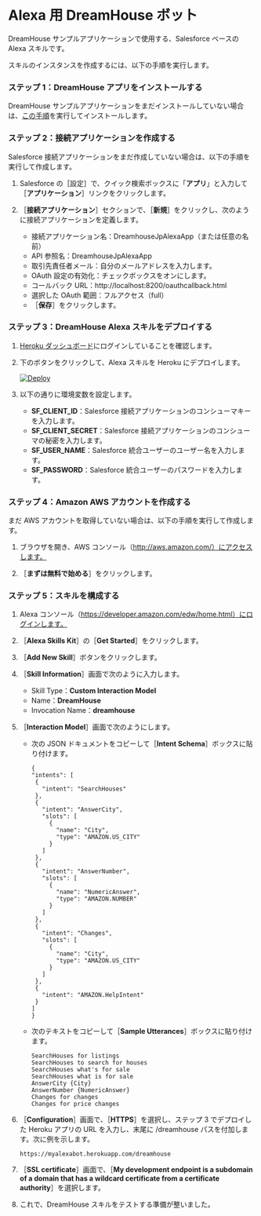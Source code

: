 # Alexa 用 DreamHouse ボット

DreamHouse サンプルアプリケーションで使用する、Salesforce ベースの Alexa スキルです。

スキルのインスタンスを作成するには、以下の手順を実行します。


### ステップ 1：DreamHouse アプリをインストールする

DreamHouse サンプルアプリケーションをまだインストールしていない場合は、[この手順](http://dreamhouseappjp.io/installation/)を実行してインストールします。

### ステップ 2：接続アプリケーションを作成する

Salesforce 接続アプリケーションをまだ作成していない場合は、以下の手順を実行して作成します。

1. Salesforce の［設定］で、クイック検索ボックスに「**アプリ**」と入力して［**アプリケーション**］リンクをクリックします。

1. ［**接続アプリケーション**］セクションで、［**新規**］をクリックし、次のように接続アプリケーションを定義します。

    - 接続アプリケーション名：DreamhouseJpAlexaApp（または任意の名前）
    - API 参照名：DreamhouseJpAlexaApp
    - 取引先責任者メール：自分のメールアドレスを入力します。
    - OAuth 設定の有効化：チェックボックスをオンにします。
    - コールバック URL：http://localhost:8200/oauthcallback.html
    - 選択した OAuth 範囲：フルアクセス（full）
    - ［**保存**］をクリックします。

### ステップ 3：DreamHouse Alexa スキルをデプロイする

1. [Heroku ダッシュボード](https://dashboard.heroku.com/)にログインしていることを確認します。
1. 下のボタンをクリックして、Alexa スキルを Heroku にデプロイします。

    [![Deploy](https://www.herokucdn.com/deploy/button.png)](https://heroku.com/deploy)

1. 以下の通りに環境変数を設定します。

    - **SF_CLIENT_ID**：Salesforce 接続アプリケーションのコンシューマキーを入力します。
    - **SF_CLIENT_SECRET**：Salesforce 接続アプリケーションのコンシューマの秘密を入力します。
    - **SF_USER_NAME**：Salesforce 統合ユーザーのユーザー名を入力します。
    - **SF_PASSWORD**：Salesforce 統合ユーザーのパスワードを入力します。

### ステップ 4：Amazon AWS アカウントを作成する

まだ AWS アカウントを取得していない場合は、以下の手順を実行して作成します。

1. ブラウザを開き、AWS コンソール（http://aws.amazon.com/）にアクセスします。

1. ［**まずは無料で始める**］をクリックします。

### ステップ 5：スキルを構成する

1. Alexa コンソール（https://developer.amazon.com/edw/home.html）にログインします。

1. ［**Alexa Skills Kit**］の［**Get Started**］をクリックします。

1. ［**Add New Skill**］ボタンをクリックします。

1. ［**Skill Information**］画面で次のように入力します。

    - Skill Type：**Custom Interaction Model**
    - Name：**DreamHouse**
    - Invocation Name：**dreamhouse**

1. ［**Interaction Model**］画面で次のようにします。    
    - 次の JSON ドキュメントをコピーして［**Intent Schema**］ボックスに貼り付けます。

        ```
        {
        "intents": [
         {
           "intent": "SearchHouses"
         },
         {
           "intent": "AnswerCity",
           "slots": [
             {
               "name": "City",
               "type": "AMAZON.US_CITY"
             }
           ]
         },
         {
           "intent": "AnswerNumber",
           "slots": [
             {
               "name": "NumericAnswer",
               "type": "AMAZON.NUMBER"
             }
           ]
         },
         {
           "intent": "Changes",
           "slots": [
             {
               "name": "City",
               "type": "AMAZON.US_CITY"
             }
           ]
         },
         {
           "intent": "AMAZON.HelpIntent"
         }
        ]
        }
        ```
    - 次のテキストをコピーして［**Sample Utterances**］ボックスに貼り付けます。

        ```
        SearchHouses for listings
        SearchHouses to search for houses
        SearchHouses what's for sale
        SearchHouses what is for sale
        AnswerCity {City}
        AnswerNumber {NumericAnswer}
        Changes for changes
        Changes for price changes
        ```

1. ［**Configuration**］画面で、［**HTTPS**］を選択し、ステップ 3 でデプロイした Heroku アプリの URL を入力し、末尾に /dreamhouse パスを付加します。次に例を示します。

     ```
     https://myalexabot.herokuapp.com/dreamhouse
     ```

1. ［**SSL certificate**］画面で、［**My development endpoint is a subdomain of a domain that has a wildcard certificate from a certificate authority**］を選択します。

1. これで、DreamHouse スキルをテストする準備が整いました。  
